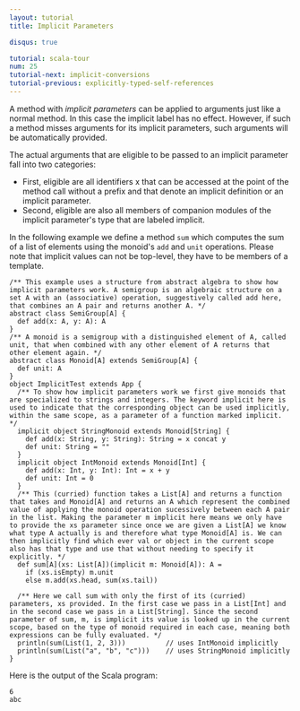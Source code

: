 ```yaml
---
layout: tutorial
title: Implicit Parameters

disqus: true

tutorial: scala-tour
num: 25
tutorial-next: implicit-conversions
tutorial-previous: explicitly-typed-self-references
---
```


A method with _implicit parameters_ can be applied to arguments just like a normal method. In this case the implicit label has no effect. However, if such a method misses arguments for its implicit parameters, such arguments will be automatically provided.

The actual arguments that are eligible to be passed to an implicit parameter fall into two categories:

* First, eligible are all identifiers x that can be accessed at the point of the method call without a prefix and that denote an implicit definition or an implicit parameter.
* Second, eligible are also all members of companion modules of the implicit parameter's type that are labeled implicit.

In the following example we define a method `sum` which computes the sum of a list of elements using the monoid's `add` and `unit` operations. Please note that implicit values can not be top-level, they have to be members of a template.
 
    /** This example uses a structure from abstract algebra to show how implicit parameters work. A semigroup is an algebraic structure on a set A with an (associative) operation, suggestively called add here, that combines an A pair and returns another A. */
    abstract class SemiGroup[A] {
      def add(x: A, y: A): A
    }
    /** A monoid is a semigroup with a distinguished element of A, called unit, that when combined with any other element of A returns that other element again. */
    abstract class Monoid[A] extends SemiGroup[A] {
      def unit: A
    }
    object ImplicitTest extends App {
      /** To show how implicit parameters work we first give monoids that are specialized to strings and integers. The keyword implicit here is used to indicate that the corresponding object can be used implicitly, within the same scope, as a parameter of a function marked implicit. */
      implicit object StringMonoid extends Monoid[String] {
        def add(x: String, y: String): String = x concat y
        def unit: String = ""
      }
      implicit object IntMonoid extends Monoid[Int] {
        def add(x: Int, y: Int): Int = x + y
        def unit: Int = 0
      }
      /** This (curried) function takes a List[A] and returns a function that takes and Monoid[A] and returns an A which represent the combined value of applying the monoid operation sucessively between each A pair in the list. Making the parameter m implicit here means we only have to provide the xs parameter since once we are given a List[A] we know what type A actually is and therefore what type Monoid[A] is. We can then implicitly find which ever val or object in the current scope also has that type and use that without needing to specify it explicitly. */
      def sum[A](xs: List[A])(implicit m: Monoid[A]): A =
        if (xs.isEmpty) m.unit
        else m.add(xs.head, sum(xs.tail))

      /** Here we call sum with only the first of its (curried) parameters, xs provided. In the first case we pass in a List[Int] and in the second case we pass in a List[String]. Since the second parameter of sum, m, is implicit its value is looked up in the current scope, based on the type of monoid required in each case, meaning both expressions can be fully evaluated. */
      println(sum(List(1, 2, 3)))          // uses IntMonoid implicitly
      println(sum(List("a", "b", "c")))    // uses StringMonoid implicitly
    }

Here is the output of the Scala program:

    6
    abc
